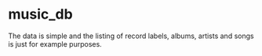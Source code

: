 # music_db
The data is simple and the listing of record labels, albums, artists and songs is just for example purposes.

